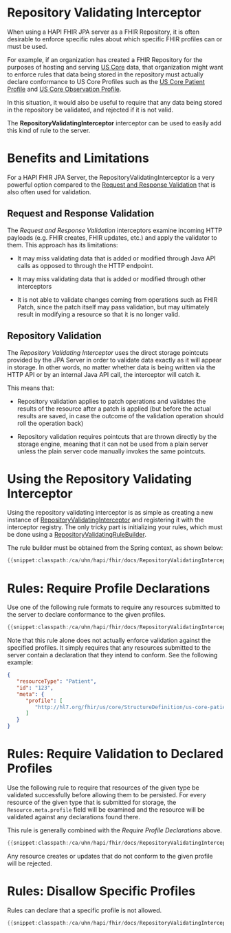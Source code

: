 # Repository Validating Interceptor

When using a HAPI FHIR JPA server as a FHIR Repository, it is often desirable to enforce specific rules about which specific FHIR profiles can or must be used.

For example, if an organization has created a FHIR Repository for the purposes of hosting and serving [US Core](https://www.hl7.org/fhir/us/core/) data, that organization might want to enforce rules that data being stored in the repository must actually declare conformance to US Core Profiles such as the [US Core Patient Profile](https://www.hl7.org/fhir/us/core/StructureDefinition-us-core-patient.html) and [US Core Observation Profile](https://www.hl7.org/fhir/us/core/StructureDefinition-us-core-observation.html).

In this situation, it would also be useful to require that any data being stored in the repository be validated, and rejected if it is not valid.

The **RepositoryValidatingInterceptor** interceptor can be used to easily add this kind of rule to the server.

# Benefits and Limitations

For a HAPI FHIR JPA Server, the RepositoryValidatingInterceptor is a very powerful option compared to the [Request and Response Validation](/docs/interceptors/built_in_server_interceptors.html#request_and_response_validation) that is also often used for validation. 

## Request and Response Validation

The *Request and Response Validation* interceptors examine incoming HTTP payloads (e.g. FHIR creates, FHIR updates, etc.) and apply the validator to them. This approach has its limitations: 

* It may miss validating data that is added or modified through Java API calls as opposed to through the HTTP endpoint.

* It may miss validating data that is added or modified through other interceptors

* It is not able to validate changes coming from operations such as FHIR Patch, since the patch itself may pass validation, but may ultimately result in modifying a resource so that it is no longer valid.

## Repository Validation

The *Repository Validating Interceptor* uses the direct storage pointcuts provided by the JPA Server in order to validate data exactly as it will appear in storage. In other words, no matter whether data is being written via the HTTP API or by an internal Java API call, the interceptor will catch it.

This means that:

* Repository validation applies to patch operations and validates the results of the resource after a patch is applied (but before the actual results are saved, in case the outcome of the validation operation should roll the operation back)

* Repository validation requires pointcuts that are thrown directly by the storage engine, meaning that it can not be used from a plain server unless the plain server code manually invokes the same pointcuts. 

# Using the Repository Validating Interceptor

Using the repository validating interceptor is as simple as creating a new instance of [RepositoryValidatingInterceptor](/hapi-fhir/apidocs/hapi-fhir-jpaserver-base/ca/uhn/fhir/jpa/interceptor/validation/RepositoryValidatingInterceptor.html) and registering it with the interceptor registry. The only tricky part is initializing your rules, which must be done using a [RepositoryValidatingRuleBuilder](/hapi-fhir/apidocs/hapi-fhir-jpaserver-base/ca/uhn/fhir/jpa/interceptor/validation/RepositoryValidatingRuleBuilder.html).

The rule builder must be obtained from the Spring context, as shown below:

```java
{{snippet:classpath:/ca/uhn/hapi/fhir/docs/RepositoryValidatingInterceptorExamples.java|createSimpleRule}}
```

# Rules: Require Profile Declarations

Use one of the following rule formats to require any resources submitted to the server to declare conformance to the given profiles. 

```java
{{snippet:classpath:/ca/uhn/hapi/fhir/docs/RepositoryValidatingInterceptorExamples.java|requireProfileDeclarations}}
```

Note that this rule alone does not actually enforce validation against the specified profiles. It simply requires that any resources submitted to the server contain a declaration that they intend to conform. See the following example:

```json
{
   "resourceType": "Patient",
   "id": "123",
   "meta": {
      "profile": [
         "http://hl7.org/fhir/us/core/StructureDefinition/us-core-patient"
      ]
   }
}
```

# Rules: Require Validation to Declared Profiles

Use the following rule to require that resources of the given type be validated successfully before allowing them to be persisted. For every resource of the given type that is submitted for storage, the `Resource.meta.profile` field will be examined and the resource will be validated against any declarations found there.

This rule is generally combined with the *Require Profile Declarations* above.

```java
{{snippet:classpath:/ca/uhn/hapi/fhir/docs/RepositoryValidatingInterceptorExamples.java|requireValidationToDeclaredProfiles}}
```

Any resource creates or updates that do not conform to the given profile will be rejected.

# Rules: Disallow Specific Profiles

Rules can declare that a specific profile is not allowed.

```java
{{snippet:classpath:/ca/uhn/hapi/fhir/docs/RepositoryValidatingInterceptorExamples.java|disallowProfiles}}
```
